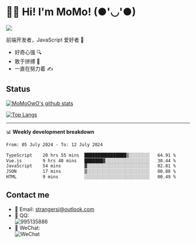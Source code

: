 # 👨‍🎓 Hi! I'm MoMo! (●'◡'●)

[![](https://img.shields.io/badge/-@MoMoOwO-%23181717?style=flat-square&logo=github)](https://github.com/MoMoOwO)

前端开发者，JavaScript 爱好者 💖
- 好奇心强 🔍
- 敢于拼搏 💪
- 一直在努力着 ✍

## Status

[![MoMoOwO's github stats](https://github-readme-stats.vercel.app/api?username=MoMoOwO&show_icons=true&theme=tokyonight)](https://github.com/MoMoOwO)

[![Top Langs](https://github-readme-stats.vercel.app/api/top-langs/?username=MoMoOwO&layout=compact&theme=tokyonight)](https://github.com/MoMoOwO)

---

📊 **Weekly development breakdown**

<!--START_SECTION:waka-->

```txt
From: 05 July 2024 - To: 12 July 2024

TypeScript    20 hrs 55 mins  ████████████████▒░░░░░░░░   64.91 %
Vue.js        9 hrs 48 mins   ███████▓░░░░░░░░░░░░░░░░░   30.44 %
JavaScript    54 mins         ▓░░░░░░░░░░░░░░░░░░░░░░░░   02.81 %
JSON          17 mins         ▒░░░░░░░░░░░░░░░░░░░░░░░░   00.88 %
HTML          9 mins          ░░░░░░░░░░░░░░░░░░░░░░░░░   00.49 %
```

<!--END_SECTION:waka-->

## Contact me

- 📧 Email: strangersj@outlook.com
- 🐧 QQ:  
  ![995135886](https://i.loli.net/2020/11/27/Yx6eDSQi34Va5IA.jpg)
- 💭 WeChat:  
  ![WeChat](https://i.loli.net/2020/11/27/wWX6uVoIQqig5KP.jpg)
  
